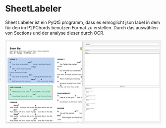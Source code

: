 # SheetLabeler

Sheet Labeler ist ein PyQt5 programm, dass es ermöglicht json label in dem für den im P2PChords benutzen Format zu erstellen. 
Durch das auswählen von Sections und der analyse dieser durch OCR.

![Example](assets/example.png)